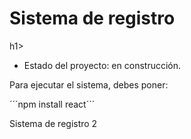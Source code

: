 <h1> Sistema de registro</h1>h1>

- Estado del proyecto: en construcción.

Para ejecutar el sistema, debes poner:

´´´npm install react´´´

Sistema de registro 2
